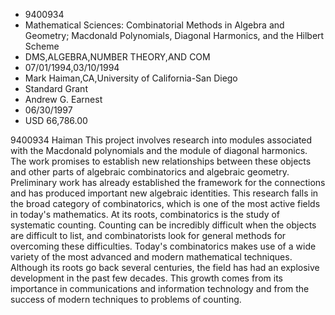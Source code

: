 
* 9400934
* Mathematical Sciences: Combinatorial Methods in Algebra and Geometry; Macdonald Polynomials, Diagonal Harmonics, and the Hilbert Scheme
* DMS,ALGEBRA,NUMBER THEORY,AND COM
* 07/01/1994,03/10/1994
* Mark Haiman,CA,University of California-San Diego
* Standard Grant
* Andrew G. Earnest
* 06/30/1997
* USD 66,786.00

9400934 Haiman This project involves research into modules associated with the
Macdonald polynomials and the module of diagonal harmonics. The work promises to
establish new relationships between these objects and other parts of algebraic
combinatorics and algebraic geometry. Preliminary work has already established
the framework for the connections and has produced important new algebraic
identities. This research falls in the broad category of combinatorics, which is
one of the most active fields in today's mathematics. At its roots,
combinatorics is the study of systematic counting. Counting can be incredibly
difficult when the objects are difficult to list, and combinatorists look for
general methods for overcoming these difficulties. Today's combinatorics makes
use of a wide variety of the most advanced and modern mathematical techniques.
Although its roots go back several centuries, the field has had an explosive
development in the past few decades. This growth comes from its importance in
communications and information technology and from the success of modern
techniques to problems of counting.
